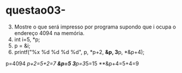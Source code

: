 # questao03-
3.	Mostre o que será impresso por programa supondo que i ocupa o endereço 4094 na memória.
4.	  int i=5, *p;
5.	  p = &i;
6.	  printf("%x %d %d %d %d", p, *p+2, **&p, 3**p, *&p+4);

p=4094
*p+2=5+2=7
**&p=5
3**p=3*5=15
**&p+4=5+4=9
